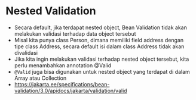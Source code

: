 # Nested Validation
* Secara default, jika terdapat nested object, Bean Validation tidak akan melakukan validasi terhadap data object tersebut
* Misal kita punya class Person, dimana  memiliki field address dengan tipe class Address,  secara default isi dalam class Address tidak akan divalidasi
* Jika kita ingin melakukan validasi terhadap nested object tersebut, kita perlu menambahkan annotation @Valid
* `@Valid` juga bisa digunakan untuk nested object yang terdapat di dalam Array atau Collection
* https://jakarta.ee/specifications/bean-validation/3.0/apidocs/jakarta/validation/valid 
